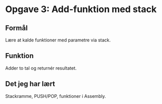 # Opgave 3: Add-funktion med stack

## Formål
Lære at kalde funktioner med parametre via stack.

## Funktion
Adder to tal og returnér resultatet.

## Det jeg har lært
Stackramme, PUSH/POP, funktioner i Assembly.

